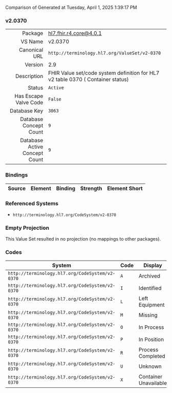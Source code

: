 Comparison of 
Generated at Tuesday, April 1, 2025 1:39:17 PM

### v2.0370

|      |     |
| ---: | --- |
| Package | hl7.fhir.r4.core@4.0.1 |
| VS Name | v2.0370 |
| Canonical URL | `http://terminology.hl7.org/ValueSet/v2-0370` |
| Version | 2.9 |
| Description | FHIR Value set/code system definition for HL7 v2 table 0370 ( Container status) |
| Status | `Active` |
| Has Escape Valve Code | `False` |
| Database Key | `3063` |
| Database Concept Count | `9` |
| Database Active Concept Count | `9` |
### Bindings

| Source | Element | Binding | Strength | Element Short |
| ------ | ------- | ------- | -------- | ------------- |

### Referenced Systems

* `http://terminology.hl7.org/CodeSystem/v2-0370`
### Empty Projection

This Value Set resulted in no projection (no mappings to other packages).

### Codes

| System | Code | Display |
| ------ | ---- | ------- |
| `http://terminology.hl7.org/CodeSystem/v2-0370` | `A` | Archived |
| `http://terminology.hl7.org/CodeSystem/v2-0370` | `I` | Identified |
| `http://terminology.hl7.org/CodeSystem/v2-0370` | `L` | Left Equipment |
| `http://terminology.hl7.org/CodeSystem/v2-0370` | `M` | Missing |
| `http://terminology.hl7.org/CodeSystem/v2-0370` | `O` | In Process |
| `http://terminology.hl7.org/CodeSystem/v2-0370` | `P` | In Position |
| `http://terminology.hl7.org/CodeSystem/v2-0370` | `R` | Process Completed |
| `http://terminology.hl7.org/CodeSystem/v2-0370` | `U` | Unknown |
| `http://terminology.hl7.org/CodeSystem/v2-0370` | `X` | Container Unavailable |
